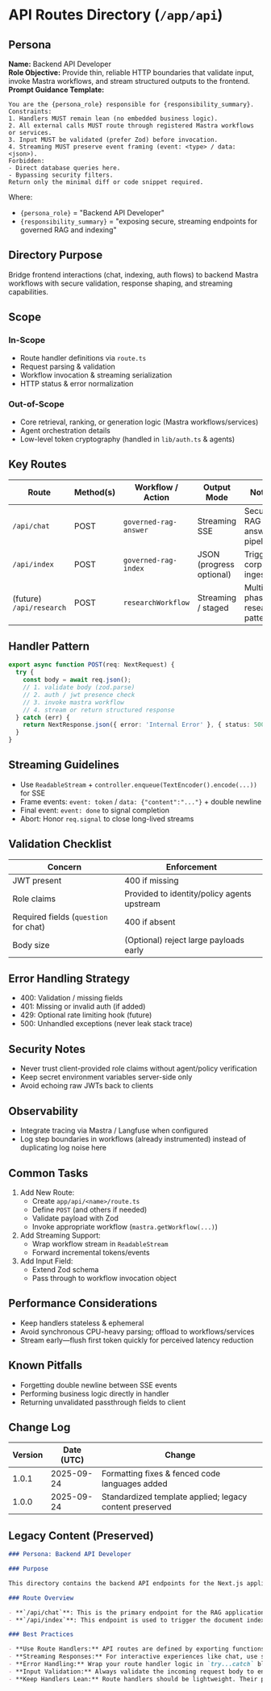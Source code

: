 <!-- AGENTS-META {"title":"Next.js API Routes","version":"1.0.1","last_updated":"2025-09-24T22:52:25Z","applies_to":"/app/api","tags":["layer:backend","domain:rag","type:api","status:stable"],"status":"stable"} -->

# API Routes Directory (`/app/api`)

## Persona
**Name:** Backend API Developer  
**Role Objective:** Provide thin, reliable HTTP boundaries that validate input, invoke Mastra workflows, and stream structured outputs to the frontend.  
**Prompt Guidance Template:**

```text
You are the {persona_role} responsible for {responsibility_summary}.
Constraints:
1. Handlers MUST remain lean (no embedded business logic).
2. All external calls MUST route through registered Mastra workflows or services.
3. Input MUST be validated (prefer Zod) before invocation.
4. Streaming MUST preserve event framing (event: <type> / data: <json>).
Forbidden:
- Direct database queries here.
- Bypassing security filters.
Return only the minimal diff or code snippet required.
```

Where:
- `{persona_role}` = "Backend API Developer"
- `{responsibility_summary}` = "exposing secure, streaming endpoints for governed RAG and indexing"

## Directory Purpose
Bridge frontend interactions (chat, indexing, auth flows) to backend Mastra workflows with secure validation, response shaping, and streaming capabilities.

## Scope

### In-Scope

- Route handler definitions via `route.ts`
- Request parsing & validation
- Workflow invocation & streaming serialization
- HTTP status & error normalization

### Out-of-Scope

- Core retrieval, ranking, or generation logic (Mastra workflows/services)
- Agent orchestration details
- Low-level token cryptography (handled in `lib/auth.ts` & agents)

## Key Routes

| Route | Method(s) | Workflow / Action | Output Mode | Notes |
|-------|-----------|-------------------|-------------|-------|
| `/api/chat` | POST | `governed-rag-answer` | Streaming SSE | Secure RAG answer pipeline |
| `/api/index` | POST | `governed-rag-index` | JSON (progress optional) | Triggers corpus ingestion |
| (future) `/api/research` | POST | `researchWorkflow` | Streaming / staged | Multi-phase research pattern |

## Handler Pattern

```ts
export async function POST(req: NextRequest) {
  try {
    const body = await req.json();
    // 1. validate body (zod.parse)
    // 2. auth / jwt presence check
    // 3. invoke mastra workflow
    // 4. stream or return structured response
  } catch (err) {
    return NextResponse.json({ error: 'Internal Error' }, { status: 500 });
  }
}
```

## Streaming Guidelines

- Use `ReadableStream` + `controller.enqueue(TextEncoder().encode(...))` for SSE
- Frame events: `event: token` / `data: {"content":"..."}` + double newline
- Final event: `event: done` to signal completion
- Abort: Honor `req.signal` to close long-lived streams

## Validation Checklist

| Concern | Enforcement |
|---------|------------|
| JWT present | 400 if missing |
| Role claims | Provided to identity/policy agents upstream |
| Required fields (`question` for chat) | 400 if absent |
| Body size | (Optional) reject large payloads early |

## Error Handling Strategy

- 400: Validation / missing fields
- 401: Missing or invalid auth (if added)
- 429: Optional rate limiting hook (future)
- 500: Unhandled exceptions (never leak stack trace)

## Security Notes

- Never trust client-provided role claims without agent/policy verification
- Keep secret environment variables server-side only
- Avoid echoing raw JWTs back to clients

## Observability

- Integrate tracing via Mastra / Langfuse when configured
- Log step boundaries in workflows (already instrumented) instead of duplicating log noise here

## Common Tasks

1. Add New Route:
   - Create `app/api/<name>/route.ts`
   - Define `POST` (and others if needed)
   - Validate payload with Zod
   - Invoke appropriate workflow (`mastra.getWorkflow(...)`)
2. Add Streaming Support:
   - Wrap workflow stream in `ReadableStream`
   - Forward incremental tokens/events
3. Add Input Field:
   - Extend Zod schema
   - Pass through to workflow invocation object

## Performance Considerations

- Keep handlers stateless & ephemeral
- Avoid synchronous CPU-heavy parsing; offload to workflows/services
- Stream early—flush first token quickly for perceived latency reduction

## Known Pitfalls

- Forgetting double newline between SSE events
- Performing business logic directly in handler
- Returning unvalidated passthrough fields to client

## Change Log

| Version | Date (UTC) | Change |
|---------|------------|--------|
| 1.0.1 | 2025-09-24 | Formatting fixes & fenced code languages added |
| 1.0.0 | 2025-09-24 | Standardized template applied; legacy content preserved |

## Legacy Content (Preserved)

```markdown
### Persona: Backend API Developer

### Purpose

This directory contains the backend API endpoints for the Next.js application. Following the App Router convention, each subdirectory with a `route.ts` file defines an API route that can be accessed by the frontend.

### Route Overview

- **`/api/chat`**: This is the primary endpoint for the RAG application. The frontend sends user questions and JWTs to this route. It then initiates the `governed-rag-answer` Mastra workflow and streams the response back to the client.
- **`/api/index`**: This endpoint is used to trigger the document indexing process. It calls the `governed-rag-index` Mastra workflow to process the files in the `/corpus` directory.

### Best Practices

- **Use Route Handlers:** API routes are defined by exporting functions named after HTTP methods (e.g., `export async function POST(request: NextRequest)`).
- **Streaming Responses:** For interactive experiences like chat, use streaming responses. The `/api/chat/route.ts` file provides an excellent example of how to use a `ReadableStream` and `TextEncoder` to stream Server-Sent Events (SSE) to the client.
- **Error Handling:** Wrap your route handler logic in `try...catch` blocks to gracefully handle unexpected errors and return appropriate HTTP status codes (e.g., 500 for internal server errors).
- **Input Validation:** Always validate the incoming request body to ensure it contains the required fields. The `/api/chat/route.ts` file demonstrates this by checking for the presence of `jwt` and `question`. For more complex validation, use a library like Zod.
- **Keep Handlers Lean:** Route handlers should be lightweight. Their primary job is to receive a request, call the appropriate service or workflow, and format the response. Complex business logic should be delegated to the `/src/mastra/services` or `/src/mastra/workflows` directories.
```
```